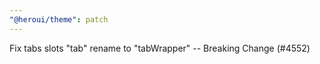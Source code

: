 ```yaml
---
"@heroui/theme": patch
---
```


Fix tabs slots "tab" rename to "tabWrapper" -- Breaking Change (#4552)
